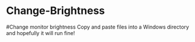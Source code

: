 # Change-Brightness
#Change monitor brightness
Copy and paste files into a Windows directory and hopefully it will run fine!
